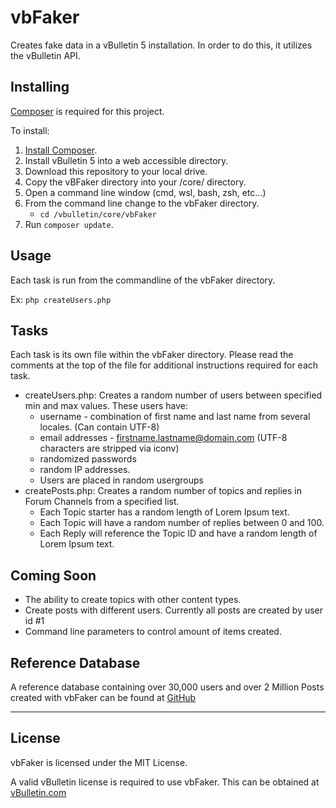 # vbFaker
Creates fake data in a vBulletin 5 installation. In order to do this, it utilizes the vBulletin API.

## Installing

[Composer](https://getcomposer.org/) is required for this project.

To install:

1. [Install Composer](https://getcomposer.org/download/).
1. Install vBulletin 5 into a web accessible directory.
1. Download this repository to your local drive.
1. Copy the vBFaker directory into your /core/ directory.
1. Open a command line window (cmd, wsl, bash, zsh, etc...)
1. From the command line change to the vbFaker directory.
    - `cd /vbulletin/core/vbFaker`
1. Run `composer update`.

## Usage

Each task is run from the commandline of the vbFaker directory.

Ex: `php createUsers.php`

## Tasks

Each task is its own file within the vbFaker directory. Please read the comments at the top of the file for additional instructions required for each task.

- createUsers.php: Creates a random number of users between specified min and max values. These users have:
  - username - combination of first name and last name from several locales. (Can contain UTF-8)
  - email addresses - firstname.lastname@domain.com (UTF-8 characters are stripped via iconv)
  - randomized passwords
  - random IP addresses.
  - Users are placed in random usergroups
- createPosts.php: Creates a random number of topics and replies in Forum Channels from a specified list.
  - Each Topic starter has a random length of Lorem Ipsum text.
  - Each Topic will have a random number of replies between 0 and 100.
  - Each Reply will reference the Topic ID and have a random length of Lorem Ipsum text.

## Coming Soon

- The ability to create topics with other content types.
- Create posts with different users. Currently all posts are created by user id #1
- Command line parameters to control amount of items created.

## Reference Database

A reference database containing over 30,000 users and over 2 Million Posts created with vbFaker can be found at [GitHub]()

---

## License

vbFaker is licensed under the MIT License.

A valid vBulletin license is required to use vbFaker. This can be obtained at [vBulletin.com](https://www.vbulletin.com)
